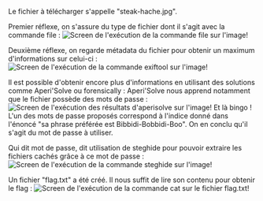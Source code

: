 Le fichier à télécharger s'appelle "steak-hache.jpg".

Premier réflexe, on s'assure du type de fichier dont il s'agit avec la commande file <nomDuFichier> :
![Screen de l'exécution de la commande file sur l'image!](/assets/images/file_steak-hache.png "Exécution de la commande file sur l'image")

Deuxième réflexe, on regarde métadata du fichier pour obtenir un maximum d'informations sur celui-ci :
![Screen de l'exécution de la commande exiftool sur l'image!](/assets/images/exiftool_steak-hache.png "Exécution de la commande exiftool sur l'image")

Il est possible d'obtenir encore plus d'informations en utilisant des solutions comme Aperi'Solve ou forensically :
	Aperi'Solve nous apprend notamment que le fichier possède des mots de passe :
	![Screen de l'exécution des résultats d'aperisolve sur l'image!](/assets/images/aperisolve_steak-hache.png "Exécution d'aperisolve sur l'image")
	Et là bingo ! L'un des mots de passe proposés correspond à l'indice donné dans l'énoncé "sa phrase préférée est Bibbidi-Bobbidi-Boo". On en conclu qu'il s'agit du mot de passe à utiliser.

Qui dit mot de passe, dit utilisation de steghide pour pouvoir extraire les fichiers cachés grâce à ce mot de passe :
![Screen de l'exécution de la commande steghide sur l'image!](/assets/images/steghide_steak-hache.png "Exécution de la commande steghide sur l'image")

Un fichier "flag.txt" a été créé. Il nous suffit de lire son contenu pour obtenir le flag :
![Screen de l'exécution de la commande cat sur le fichier flag.txt!](/assets/images/cat_flag.png "Exécution de la commande cat sur le fichier flag.txt")